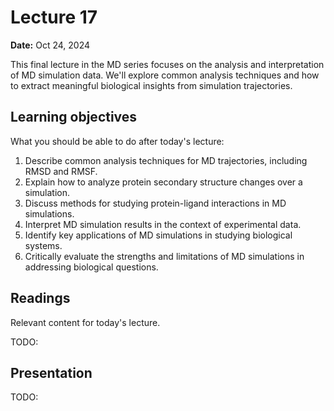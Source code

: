 # Lecture 17

**Date:** Oct 24, 2024

This final lecture in the MD series focuses on the analysis and interpretation of MD simulation data. We'll explore common analysis techniques and how to extract meaningful biological insights from simulation trajectories.

## Learning objectives

What you should be able to do after today's lecture:

1.  Describe common analysis techniques for MD trajectories, including RMSD and RMSF.
2.  Explain how to analyze protein secondary structure changes over a simulation.
3.  Discuss methods for studying protein-ligand interactions in MD simulations.
4.  Interpret MD simulation results in the context of experimental data.
5.  Identify key applications of MD simulations in studying biological systems.
6.  Critically evaluate the strengths and limitations of MD simulations in addressing biological questions.

## Readings

Relevant content for today's lecture.

TODO:

## Presentation

TODO:
